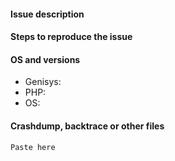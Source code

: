 <!--- WARNING
ANY ISSUE ON OUTDATED GENISYS WILL BE CLOSED. CONTINUING SPAMMNG WILL CAUSE A BAN. CHECK YOUR VERSION BEFORE CONTINUING.
ANY ISSUE ASKING UPDATE TO ANY NEW VERSION OF MCPE WILL BE CLOSED.
CHECK THE OPEN ISSUES BEFORE YOU SUBMIT A NEW ONE. 
-->

#### Issue description
<!--- Write a short description about the issue -->

#### Steps to reproduce the issue
<!--- help us find the problem by adding steps to reproduce the issue -->

#### OS and versions
<!--- Try Docker for library/extension issues
use the 'version' command in Genisys
Valid version must contain build number or git hash
Version "latest" is INVALID! Please write properly
If version is invalid, the issue will be CLOSED -->
* Genisys:
* PHP:
* OS:

#### Crashdump, backtrace or other files
```
Paste here
```
